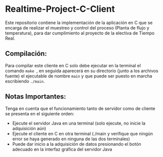 # Realtime-Project-C-Client
Este repositorio contiene la implementación de la aplicación en C que se encarga de realizar el muestreo y control del proceso (Planta de flujo y temperatura), para dar cumplimiento al proyecto de la electiva de Tiempo Real.

## Compilación:
Para compilar este cliente en C solo debe ejecutar en la terminal el comando `make `, 
en seguida aparecerá en su directorio (junto a los archivos fuente) el ejecutable
de nombre `main` y que puede ser puesto en marcha escribiendo `./main`.

## Notas Importantes:
Tenga en cuenta que el funcionamiento tanto de servidor como de cliente se presenta en el siguiente orden:

* Ejecute el servidor Java en una terminal (solo ejecute, no inicie la adquisición aún)
* Ejecute el cliente en C en otra terminal (./main y verifique que ningún error se haya generado en ninguna de las dos terminales)
* Puede dar inicio a la adquisición de datos presionando el botón adecuado en la interfaz gráfica del servidor Java




